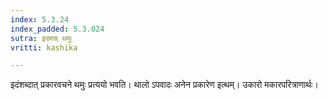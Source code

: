 ```yaml
---
index: 5.3.24
index_padded: 5.3.024
sutra: इदमस् थमुः
vritti: kashika

---
```

इदंशब्दात् प्रकारवचने थमुः प्रत्ययो भवति। थालो ऽपवादः अनेन प्रकारेण इत्थम्। उकारो मकारपरित्राणार्थः।
